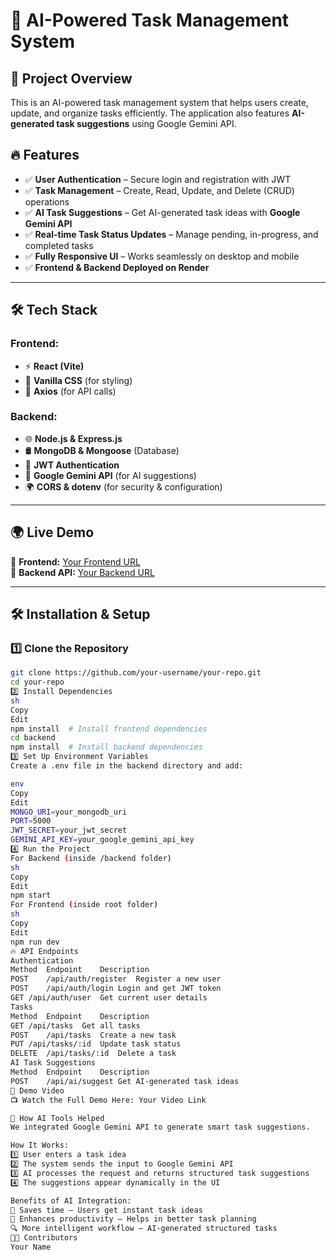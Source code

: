 # 📝 AI-Powered Task Management System

## 🚀 Project Overview
This is an AI-powered task management system that helps users create, update, and organize tasks efficiently. The application also features **AI-generated task suggestions** using Google Gemini API.

## 🔥 Features
- ✅ **User Authentication** – Secure login and registration with JWT  
- ✅ **Task Management** – Create, Read, Update, and Delete (CRUD) operations  
- ✅ **AI Task Suggestions** – Get AI-generated task ideas with **Google Gemini API**  
- ✅ **Real-time Task Status Updates** – Manage pending, in-progress, and completed tasks  
- ✅ **Fully Responsive UI** – Works seamlessly on desktop and mobile  
- ✅ **Frontend & Backend Deployed on Render**  

---

## 🛠 **Tech Stack**
### **Frontend:**
- ⚡ **React (Vite)**
- 🎨 **Vanilla CSS** (for styling)
- 🔗 **Axios** (for API calls)

### **Backend:**
- 🌐 **Node.js & Express.js**
- 🛢 **MongoDB & Mongoose** (Database)
- 🔐 **JWT Authentication**
- 🤖 **Google Gemini API** (for AI suggestions)
- 🌍 **CORS & dotenv** (for security & configuration)

---

## 🌍 **Live Demo**
🚀 **Frontend:** [Your Frontend URL](https://your-frontend.onrender.com)  
🔗 **Backend API:** [Your Backend URL](https://your-backend.onrender.com/api)  

---

## 🛠 **Installation & Setup**
### **1️⃣ Clone the Repository**
```sh
git clone https://github.com/your-username/your-repo.git
cd your-repo
2️⃣ Install Dependencies
sh
Copy
Edit
npm install  # Install frontend dependencies
cd backend
npm install  # Install backend dependencies
3️⃣ Set Up Environment Variables
Create a .env file in the backend directory and add:

env
Copy
Edit
MONGO_URI=your_mongodb_uri
PORT=5000
JWT_SECRET=your_jwt_secret
GEMINI_API_KEY=your_google_gemini_api_key
4️⃣ Run the Project
For Backend (inside /backend folder)
sh
Copy
Edit
npm start
For Frontend (inside root folder)
sh
Copy
Edit
npm run dev
🔥 API Endpoints
Authentication
Method	Endpoint	Description
POST	/api/auth/register	Register a new user
POST	/api/auth/login	Login and get JWT token
GET	/api/auth/user	Get current user details
Tasks
Method	Endpoint	Description
GET	/api/tasks	Get all tasks
POST	/api/tasks	Create a new task
PUT	/api/tasks/:id	Update task status
DELETE	/api/tasks/:id	Delete a task
AI Task Suggestions
Method	Endpoint	Description
POST	/api/ai/suggest	Get AI-generated task ideas
🎥 Demo Video
📺 Watch the Full Demo Here: Your Video Link

🤖 How AI Tools Helped
We integrated Google Gemini API to generate smart task suggestions.

How It Works:
1️⃣ User enters a task idea
2️⃣ The system sends the input to Google Gemini API
3️⃣ AI processes the request and returns structured task suggestions
4️⃣ The suggestions appear dynamically in the UI

Benefits of AI Integration:
🚀 Saves time – Users get instant task ideas
🎯 Enhances productivity – Helps in better task planning
🔍 More intelligent workflow – AI-generated structured tasks
👨‍💻 Contributors
Your Name
